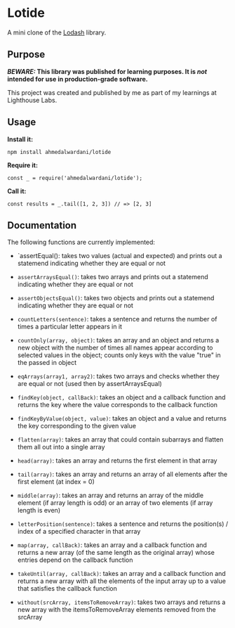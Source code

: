 # Lotide

A mini clone of the [Lodash](https://lodash.com) library.

## Purpose

**_BEWARE:_ This library was published for learning purposes. It is _not_ intended for use in production-grade software.**

This project was created and published by me as part of my learnings at Lighthouse Labs.

## Usage

**Install it:**

`npm install ahmedalwardani/lotide`

**Require it:**

`const _ = require('ahmedalwardani/lotide');`

**Call it:**

`const results = _.tail([1, 2, 3]) // => [2, 3]`

## Documentation

The following functions are currently implemented:

- `assertEqual(): takes two values (actual and expected) and prints out a statemend indicating whether they are equal or not

- `assertArraysEqual()`: takes two arrays and prints out a statemend indicating whether they are equal or not

- `assertObjectsEqual()`: takes two objects and prints out a statemend indicating whether they are equal or not

- `countLetters(sentence)`: takes a sentence and returns the number of times a particular letter appears in it

- `countOnly(array, object)`: takes an array and an object and returns a new object with the number of times all names appear according to selected values in the object; counts only keys with the value "true" in the passed in object

- `eqArrays(array1, array2)`: takes two arrays and checks whether they are equal or not (used then by assertArraysEqual)

- `findKey(object, callBack)`: takes an object and a callback function and returns the key where the value corresponds to the callback function

- `findKeyByValue(object, value)`: takes an object and a value and returns the key corresponding to the given value

- `flatten(array)`: takes an array that could contain subarrays and flatten them all out into a single array

- `head(array)`: takes an array and returns the first element in that array

- `tail(array)`: takes an array and returns an array of all elements after the first element (at index = 0)

- `middle(array)`: takes an array and returns an array of the middle element (if array length is odd) or an array of two elements (if array length is even)

- `letterPosition(sentence)`: takes a sentence and returns the position(s) / index of a specified character in that array

- `map(array, callBack)`: takes an array and a callback function and returns a new array (of the same length as the original array) whose entries depend on the callback function

- `takeUntil(array, callBack)`: takes an array and a callback function and returns a new array with all the elements of the input array up to a value that satisfies the callback function

- `without(srcArray, itemsToRemoveArray)`: takes two arrays and returns a new array with the itemsToRemoveArray elements removed from the srcArray
